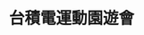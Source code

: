 ---
title: '台積電運動園遊會'
type: '視訊、頂棚結構'
pictures: '["https://raw.githubusercontent.com/chyushya/cms-content/main/content/resources/images/1651124880687-1024-640-01.jpg"]'
---
